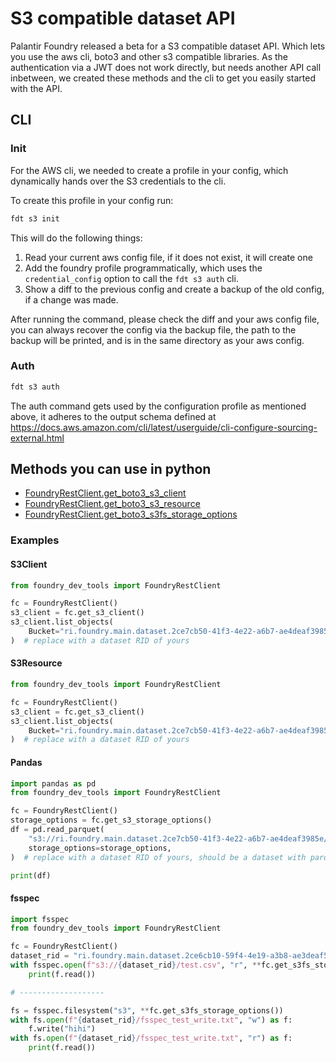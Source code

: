 # S3 compatible dataset API

Palantir Foundry released a beta for a S3 compatible dataset API. Which lets you use the aws cli, boto3 and other s3 compatible libraries.
As the authentication via a JWT does not work directly, but needs another API call inbetween, we created these methods and the cli to get you easily started with the API.


## CLI

### Init

For the AWS cli, we needed to create a profile in your config, which dynamically hands over the S3 credentials to the cli.

To create this profile in your config run:

```zsh
fdt s3 init
```

This will do the following things:

1. Read your current aws config file, if it does not exist, it will create one
2. Add the foundry profile programmatically, which uses the `credential_config` option to call the `fdt s3 auth` cli.
3. Show a diff to the previous config and create a backup of the old config, if a change was made.

After running the command, please check the diff and your aws config file,
you can always recover the config via the backup file, the path to the backup will be printed, and is in the same directory as your aws config.

### Auth

```zsh
fdt s3 auth
```

The auth command gets used by the configuration profile as mentioned above, it adheres to the output schema defined at https://docs.aws.amazon.com/cli/latest/userguide/cli-configure-sourcing-external.html


## Methods you can use in python

- [FoundryRestClient.get_boto3_s3_client](#foundry_dev_tools.foundry_api_client.FoundryRestClient.get_boto3_s3_client)
- [FoundryRestClient.get_boto3_s3_resource](#foundry_dev_tools.foundry_api_client.FoundryRestClient.get_boto3_s3_resource)
- [FoundryRestClient.get_boto3_s3fs_storage_options](#foundry_dev_tools.foundry_api_client.FoundryRestClient.get_s3fs_storage_options)

### Examples

#### S3Client

```python
from foundry_dev_tools import FoundryRestClient

fc = FoundryRestClient()
s3_client = fc.get_s3_client()
s3_client.list_objects(
    Bucket="ri.foundry.main.dataset.2ce7cb50-41f3-4e22-a6b7-ae4deaf3985e",
)  # replace with a dataset RID of yours
```

#### S3Resource

```python
from foundry_dev_tools import FoundryRestClient

fc = FoundryRestClient()
s3_client = fc.get_s3_client()
s3_client.list_objects(
    Bucket="ri.foundry.main.dataset.2ce7cb50-41f3-4e22-a6b7-ae4deaf3985e",
)  # replace with a dataset RID of yours
```

#### Pandas

```python
import pandas as pd
from foundry_dev_tools import FoundryRestClient

fc = FoundryRestClient()
storage_options = fc.get_s3_storage_options()
df = pd.read_parquet(
    "s3://ri.foundry.main.dataset.2ce7cb50-41f3-4e22-a6b7-ae4deaf3985e/spark",
    storage_options=storage_options,
)  # replace with a dataset RID of yours, should be a dataset with parquet files

print(df)
```

#### fsspec

```python
import fsspec
from foundry_dev_tools import FoundryRestClient

fc = FoundryRestClient()
dataset_rid = "ri.foundry.main.dataset.2ce6cb10-59f4-4e19-a3b8-ae3deaf5985e"
with fsspec.open(f"s3://{dataset_rid}/test.csv", "r", **fc.get_s3fs_storage_options()) as f:
    print(f.read())

# -------------------

fs = fsspec.filesystem("s3", **fc.get_s3fs_storage_options())
with fs.open(f"{dataset_rid}/fsspec_test_write.txt", "w") as f:
    f.write("hihi")
with fs.open(f"{dataset_rid}/fsspec_test_write.txt", "r") as f:
    print(f.read())

````
